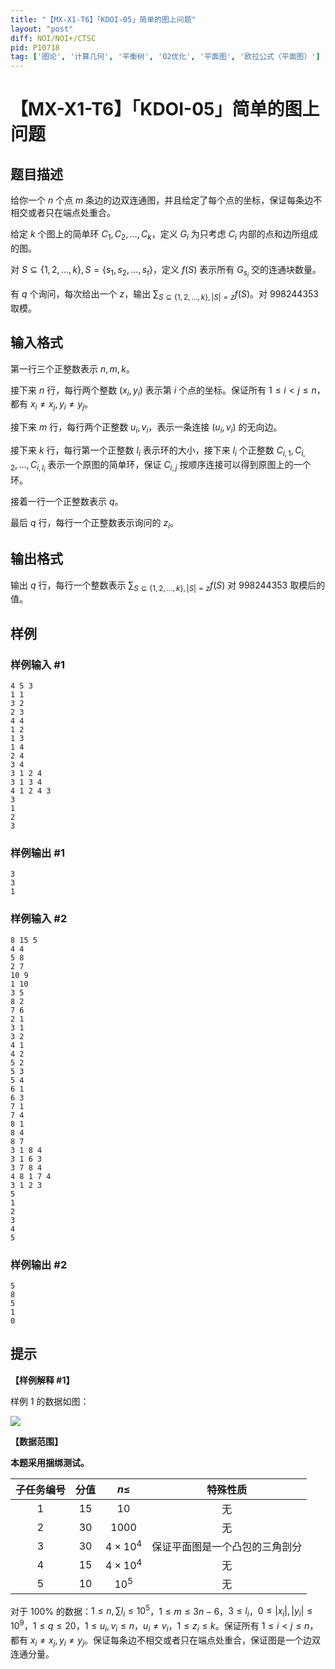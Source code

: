 ```yaml
---
title: "【MX-X1-T6】「KDOI-05」简单的图上问题"
layout: "post"
diff: NOI/NOI+/CTSC
pid: P10718
tag: ['图论', '计算几何', '平衡树', 'O2优化', '平面图', '欧拉公式（平面图）']
---
```

# 【MX-X1-T6】「KDOI-05」简单的图上问题
## 题目描述

给你一个 $n$ 个点 $m$ 条边的边双连通图，并且给定了每个点的坐标，保证每条边不相交或者只在端点处重合。

给定 $k$ 个图上的简单环 $C_1,C_2,\dots,C_k$，定义 $G_i$ 为只考虑 $C_i$ 内部的点和边所组成的图。

对 $S\subseteq\{1,2,\dots,k\},S=\{s_1,s_2,\dots,s_t\}$，定义 $f(S)$ 表示所有 $G_{s_i}$ 交的连通块数量。

有 $q$ 个询问，每次给出一个 $z$，输出 $\sum_{S\subseteq\{1,2,\dots,k\},|S|=z}f(S)$。对 $998244353$ 取模。
## 输入格式

第一行三个正整数表示 $n,m,k$。

接下来 $n$ 行，每行两个整数 $(x_i,y_i)$ 表示第 $i$ 个点的坐标。保证所有 $1\leq i<j\leq n$，都有 $x_i\neq x_j,y_i\neq y_j$。

接下来 $m$ 行，每行两个正整数 $u_i,v_i$，表示一条连接 $(u_i,v_i)$ 的无向边。

接下来 $k$ 行，每行第一个正整数 $l_i$ 表示环的大小，接下来 $l_i$ 个正整数 $C_{i,1},C_{i,2},\dots,C_{i,l_i}$ 表示一个原图的简单环，保证 $C_{i,j}$ 按顺序连接可以得到原图上的一个环。

接着一行一个正整数表示 $q$。

最后 $q$ 行，每行一个正整数表示询问的 $z_i$。
## 输出格式

输出 $q$ 行，每行一个整数表示 $\sum_{S\subseteq\{1,2,\dots,k\},|S|=z}f(S)$ 对 $998244353$ 取模后的值。
## 样例

### 样例输入 #1
```
4 5 3
1 1
3 2
2 3
4 4
1 2
1 3
1 4
2 4
3 4
3 1 2 4
3 1 3 4
4 1 2 4 3
3
1
2
3

```
### 样例输出 #1
```
3
3
1
```
### 样例输入 #2
```
8 15 5
4 4
5 8
2 7
10 9
1 10
3 5
8 2
7 6
2 1
3 1
3 2
4 1
4 2
5 2
5 3
5 4
6 1
6 3
7 1
7 4
8 1
8 4
8 7
3 1 8 4 
3 1 6 3 
3 7 8 4 
4 8 1 7 4 
3 1 2 3 
5
1
2
3
4
5
```
### 样例输出 #2
```
5
8
5
1
0
```
## 提示

**【样例解释 \#1】**

样例 $1$ 的数据如图：

![](https://cdn.luogu.com.cn/upload/image_hosting/7v424onc.png)

**【数据范围】**

**本题采用捆绑测试。**

| 子任务编号 | 分值 | $n\leq$ | 特殊性质 |
|:--:|:--:|:--:|:--:|
| $1$ | $15$ | $10$ | 无 |
| $2$ | $30$ | $1000$ | 无 |
| $3$ | $30$ | $4\times10^4$ | 保证平面图是一个凸包的三角剖分 |
| $4$ | $15$ | $4\times10^4$ | 无 |
| $5$ | $10$ | $10^5$ | 无 |

对于 $100\%$ 的数据：$1\leq n,\sum l_i\leq10^5$，$1\leq m\leq 3n-6$，$3\leq l_i$，$0\leq |x_i|,|y_i|\leq 10^9$，$1\leq q\leq 20$，$1\leq u_i,v_i\leq n$，$u_i\neq v_i$，$1\leq z_i\leq k$。保证所有 $1\leq i<j\leq n$，都有 $x_i\neq x_j,y_i\neq y_j$。保证每条边不相交或者只在端点处重合，保证图是一个边双连通分量。
